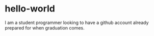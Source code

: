 # hello-world

I am a student programmer looking to have a github account already prepared for when graduation comes. 
